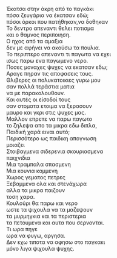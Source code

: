 Έκατσα στην άκρη από το παγκάκι \
πόσα ζευγάρια να έκατσαν εδώ;\
πόσοι όρκοι που πατήθηκαν,να δοθηκαν\
Το δεντρο απεναντι θελει ποτισμα\
και ο θαμνος περιποιηση.\
Ο ηχος από τα αμαξια\
δεν με αφήνει να ακούσω τα πουλια.\
Το περιπτερο απεναντι τι παγωτα να εχει\
ισως παρω ενα παγωμενο νερο.\
Ποσες μοναχες ψυχες να εκατσαν εδω;\
Αραγε πηραν τις αποφασεις τους.\
Θλιβερες οι πολυκατοικιες γυρω μου\
σαν πολλά τεράστια ματια\
να με παρακολουθουν.\
Και αυτές οι είσοδοί τους\
σαν στοματα ετοιμα να ξερασουν\
μαυρο και γκρι στις ψυχες μας.\
Μαλλον επρεπε να παρω παγωτο\
το ζηλεψα απο τα μικρα εδω διπλα,\
Παιδική χαρά ειναι αυτό;\
Περισσότερο ως παιδικη απογνωση\
μοιαζει\
Στοιβαγμενα σιδερενια σκουριασμενα\
παιχνιδια\
Μια τραμπαλα σπασμενη\
Μια κουνια κομμενη\
Χωρος γεματος πετρες\
Ξεβαμμενα ολα και στενάχωρα\
αλλα τα μικρα παιζουν\
τοση χαρα.\
Κουλούρι θα παρω και νερο\
ωστε τα ψιχουλα να τα μαζεψουν\
τα μυρμηγκια και τα περιστερια\
τα πετουμενα και αυτα που σερνονται.\
Τι ωρα πηγε\
ωρα να φυγω, αργησα.\
Δεν εχω τιποτα να αφησω στο παγκακι\
μόνο λιγα ψιχουλα ψυχης.
